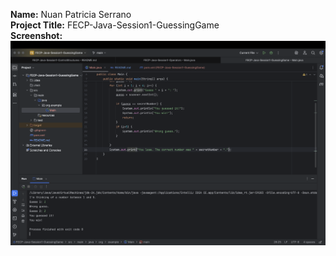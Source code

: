**Name:** Nuan Patricia Serrano <br>
**Project Title:** FECP-Java-Session1-GuessingGame <br>
**Screenshot:**
<img src="results.png">